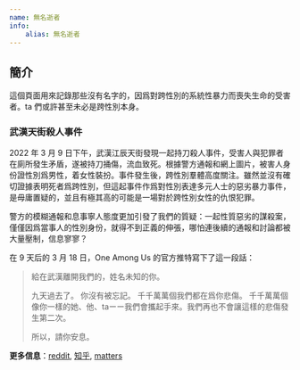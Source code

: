 ```yaml
---
name: 無名逝者
info:
    alias: 無名逝者
---
```


## 簡介

這個頁面用來記錄那些沒有名字的，因爲對跨性別的系統性暴力而喪失生命的受害者。ta 們或許甚至未必是跨性別本身。

### 武漢天街殺人事件

2022 年 3 月 9 日下午，武漢江辰天街發現一起持刀殺人事件，受害人與犯罪者在廁所發生矛盾，遂被持刀捅傷，流血致死。根據警方通報和網上圖片，被害人身份證性別爲男性，着女性裝扮。事件發生後，跨性別羣體高度關注。雖然並沒有確切證據表明死者爲跨性別，但這起事件作爲對性別表達多元人士的惡劣暴力事件，是毋庸置疑的，並且有極其高的可能是一場對於跨性別女性的仇恨犯罪。

警方的模糊通報和息事寧人態度更加引發了我們的質疑：一起性質惡劣的謀殺案，僅僅因爲當事人的性別身份，就得不到正義的伸張，哪怕連後續的通報和討論都被大量壓制，信息寥寥？

在 9 天后的 3 月 18 日，One Among Us 的官方推特寫下了這一段話：

> 給在武漢離開我們的，姓名未知的你。
>
> 九天過去了。
> 你沒有被忘記。
> 千千萬萬個我們都在爲你悲傷。
> 千千萬萬個像你一樣的她、他、taーー我們會攜起手來。我們再也不會讓這樣的悲傷發生第二次。
>
> 所以，請你安息。

**更多信息**：[reddit](https://www.reddit.com/r/China_irl/comments/tb0sen/%E6%AD%A6%E6%B1%89%E5%A4%A9%E8%A1%97%E5%8F%91%E7%94%9F%E6%9D%80%E4%BA%BA%E6%A1%88%E7%96%91%E4%BC%BC%E6%98%AF%E5%AF%B9%E8%B7%A8%E6%80%A7%E5%88%AB%E5%A5%B3%E6%80%A7%E7%9A%84%E4%BB%87%E6%81%A8%E7%8A%AF%E7%BD%AA%E7%9B%B8%E5%85%B3%E8%AF%9D%E9%A2%98%E5%92%8C%E5%BE%AE%E5%8D%9A%E6%AD%A3%E8%A2%AB%E5%A4%A7%E9%87%8F%E5%88%A0%E9%99%A4/), [知乎](https://zhuanlan.zhihu.com/p/478944139), [matters](https://matters.news/@cprpoffice/254661-%E6%AD%A6%E6%B1%89%E5%A4%A9%E8%A1%97%E6%9D%80%E4%BA%BA%E6%A1%88%E5%88%9D%E6%AD%A5%E6%8E%A2%E7%A9%B6-%E6%AD%BB%E8%80%85%E5%88%B0%E5%BA%95%E6%98%AF%E4%B8%8D%E6%98%AF%E8%B7%A8%E6%80%A7%E5%88%AB%E5%A5%B3%E6%80%A7-bafyreicv5icunxpsd2jxfdfkxhk5p4waxyxge7c4cvektwtyzkjfqjoreu)
